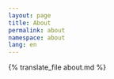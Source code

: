```yaml
---
layout: page
title: About
permalink: about
namespace: about
lang: en
---
```


{% translate_file about.md %}
